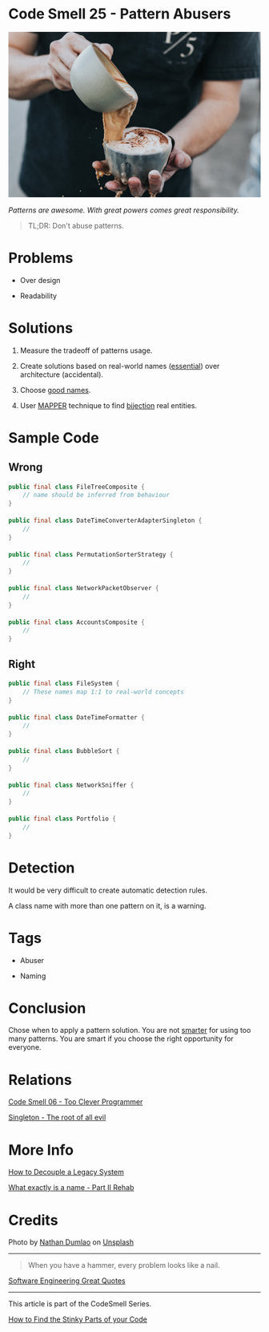 # Code Smell 25 - Pattern Abusers

![Code Smell 25 - Pattern Abusers](Code%20Smell%2025%20-%20Pattern%20Abusers.jpeg)

*Patterns are awesome. With great powers comes great responsibility.*

> TL;DR: Don't abuse patterns.

# Problems

- Over design

- Readability

# Solutions

1. Measure the tradeoff of patterns usage.

2. Create solutions based on real-world names ([essential](https://github.com/mcsee/Software-Design-Articles/tree/main/Articles/Theory/No%20Silver%20Bullet/readme.md)) over architecture (accidental).

3. Choose [good names](https://github.com/mcsee/Software-Design-Articles/tree/main/Articles/Theory/What%20exactly%20is%20a%20name%20-%20Part%20II%20Rehab/readme.md).

4. User [MAPPER](https://github.com/mcsee/Software-Design-Articles/tree/main/Articles/Theory/What%20is%20(wrong%20with)%20software/readme.md) technique to find [bijection](https://github.com/mcsee/Software-Design-Articles/tree/main/Articles/Theory/The%20One%20and%20Only%20Software%20Design%20Principle/readme.md) real entities.

# Sample Code

## Wrong

[Gist Url]: # (https://gist.github.com/mcsee/a94aac5dd5fee1e1c19b4b07e87e7887)
```java
public final class FileTreeComposite {
    // name should be inferred from behaviour
}
    
public final class DateTimeConverterAdapterSingleton {
    //
}

public final class PermutationSorterStrategy {
    //
} 

public final class NetworkPacketObserver {
    //
}
    
public final class AccountsComposite {
    //
}
```

## Right

[Gist Url]: # (https://gist.github.com/mcsee/9adec62e0637199e351100eb2ece56f2)
```java
public final class FileSystem {
    // These names map 1:1 to real-world concepts
}

public final class DateTimeFormatter {
    //
}

public final class BubbleSort {
    //
}

public final class NetworkSniffer {
    //
}

public final class Portfolio {
    //
}        
```

# Detection

It would be very difficult to create automatic detection rules. 

A class name with more than one pattern on it, is a warning.

# Tags

- Abuser

- Naming

# Conclusion

Chose when to apply a pattern solution. You are not [smarter](https://github.com/mcsee/Software-Design-Articles/tree/main/Articles/Code%20Smells/Code%20Smell%2006%20-%20Too%20Clever%20Programmer/readme.md) for using too many patterns. You are smart if you choose the right opportunity for everyone.

# Relations

[Code Smell 06 - Too Clever Programmer](https://github.com/mcsee/Software-Design-Articles/tree/main/Articles/Code%20Smells/Code%20Smell%2006%20-%20Too%20Clever%20Programmer/readme.md)

[Singleton - The root of all evil](https://github.com/mcsee/Software-Design-Articles/tree/main/Articles/Theory/Singleton%20-%20The%20root%20of%20all%20evil/readme.md)

# More Info

[How to Decouple a Legacy System](https://github.com/mcsee/Software-Design-Articles/tree/main/Articles/Theory/How%20to%20Decouple%20a%20Legacy%20System/readme.md)

[What exactly is a name - Part II Rehab](https://github.com/mcsee/Software-Design-Articles/tree/main/Articles/Theory/What%20exactly%20is%20a%20name%20-%20Part%20II%20Rehab/readme.md)

# Credits

Photo by [Nathan Dumlao](https://unsplash.com/@nate_dumlao) on [Unsplash](https://unsplash.com/s/photos/addict)

* * *

>  When you have a hammer, every problem looks like a nail.

[Software Engineering Great Quotes](https://github.com/mcsee/Software-Design-Articles/tree/main/Articles/Quotes/Software%20Engineering%20Great%20Quotes/readme.md)

* * *

This article is part of the CodeSmell Series.

[How to Find the Stinky Parts of your Code](https://github.com/mcsee/Software-Design-Articles/tree/main/Articles/Code%20Smells/How%20to%20Find%20the%20Stinky%20parts%20of%20your%20Code/readme.md)